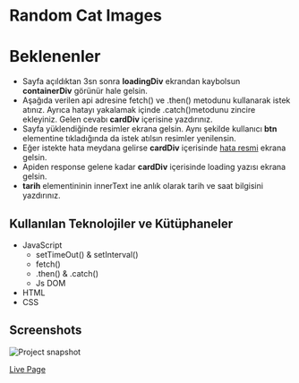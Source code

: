 # Random Cat Images

# Beklenenler
- Sayfa açıldıktan 3sn sonra **loadingDiv** ekrandan kaybolsun **containerDiv** görünür hale gelsin.
- Aşağıda verilen api adresine fetch() ve .then() metodunu kullanarak istek atınız. Ayrıca hatayı yakalamak içinde .catch()metodunu zincire ekleyiniz. Gelen cevabı **cardDiv** içerisine yazdırınız.
- Sayfa yüklendiğinde resimler ekrana gelsin. Aynı şekilde kullanıcı **btn** elementine tıkladığında da istek atılsın resimler yenilensin.
- Eğer istekte hata meydana gelirse **cardDiv** içerisinde [hata resmi](./error.gif) ekrana gelsin.
- Apiden response gelene kadar **cardDiv** içerisinde loading yazısı ekrana gelsin.
- **tarih** elementininin innerText ine anlık olarak tarih ve saat bilgisini yazdırınız.


## Kullanılan Teknolojiler ve Kütüphaneler

- JavaScript
  - setTimeOut() & setInterval()
  - fetch()
  - .then() & .catch()
  - Js DOM
- HTML
- CSS

## Screenshots
![Project snapshot](./video.gif)

[Live Page](https://sedadiriker.github.io/Clarusway-BootCamp-/JAVASCR%C4%B0PT/assigments/ass3/)